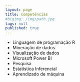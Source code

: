 ```yaml
---
layout: page
title: Competências
#bigimg: /img/path.jpg
tags: null
published: true
---
```


- Linguagem de programação R 
- Mineração de dados
- Visualização de dados
- Microsoft Power BI
- Pesquisa
- Estatística Inferencial
- Aprendizado de máquina
